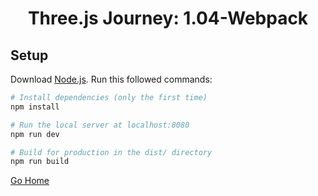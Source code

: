 # <center>Three.js Journey: 1.04-Webpack</center>

## Setup
Download [Node.js](https://nodejs.org/en/download/).
Run this followed commands:

``` bash
# Install dependencies (only the first time)
npm install

# Run the local server at localhost:8080
npm run dev

# Build for production in the dist/ directory
npm run build
```
[Go Home](/../../ThreeJSJourney)
